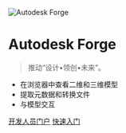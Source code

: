 ![Autodesk Forge](_media/logo.png)

# Autodesk Forge

> 推动“设计•领创•未来”。

- 在浏览器中查看二维和三维模型
- 提取元数据和转换文件
- 与模型交互

[开发人员门户](http://forge.autodesk.com) [快速入门](#learn-autodesk-forge)